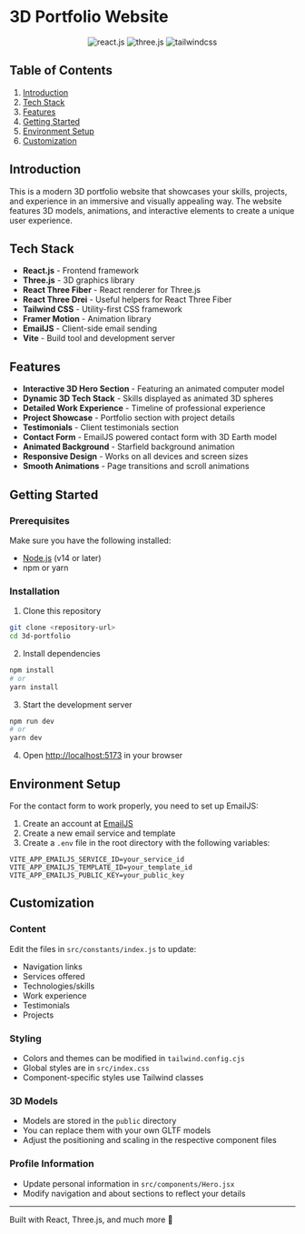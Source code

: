 # 3D Portfolio Website

<div align="center">
  <div>
    <img src="https://img.shields.io/badge/-React_JS-black?style=for-the-badge&logoColor=white&logo=react&color=61DAFB" alt="react.js" />
    <img src="https://img.shields.io/badge/-Three_JS-black?style=for-the-badge&logoColor=white&logo=threedotjs&color=000000" alt="three.js" />
    <img src="https://img.shields.io/badge/-Tailwind_CSS-black?style=for-the-badge&logoColor=white&logo=tailwindcss&color=06B6D4" alt="tailwindcss" />
  </div>
</div>

## Table of Contents

1. [Introduction](#introduction)
2. [Tech Stack](#tech-stack)
3. [Features](#features)
4. [Getting Started](#getting-started)
5. [Environment Setup](#environment-setup)
6. [Customization](#customization)

## Introduction

This is a modern 3D portfolio website that showcases your skills, projects, and experience in an immersive and visually appealing way. The website features 3D models, animations, and interactive elements to create a unique user experience.

## Tech Stack

- **React.js** - Frontend framework
- **Three.js** - 3D graphics library
- **React Three Fiber** - React renderer for Three.js
- **React Three Drei** - Useful helpers for React Three Fiber
- **Tailwind CSS** - Utility-first CSS framework
- **Framer Motion** - Animation library
- **EmailJS** - Client-side email sending
- **Vite** - Build tool and development server

## Features

- **Interactive 3D Hero Section** - Featuring an animated computer model
- **Dynamic 3D Tech Stack** - Skills displayed as animated 3D spheres
- **Detailed Work Experience** - Timeline of professional experience
- **Project Showcase** - Portfolio section with project details
- **Testimonials** - Client testimonials section
- **Contact Form** - EmailJS powered contact form with 3D Earth model
- **Animated Background** - Starfield background animation
- **Responsive Design** - Works on all devices and screen sizes
- **Smooth Animations** - Page transitions and scroll animations

## Getting Started

### Prerequisites

Make sure you have the following installed:

- [Node.js](https://nodejs.org/en) (v14 or later)
- npm or yarn

### Installation

1. Clone this repository
```bash
git clone <repository-url>
cd 3d-portfolio
```

2. Install dependencies
```bash
npm install
# or
yarn install
```

3. Start the development server
```bash
npm run dev
# or
yarn dev
```

4. Open [http://localhost:5173](http://localhost:5173) in your browser

## Environment Setup

For the contact form to work properly, you need to set up EmailJS:

1. Create an account at [EmailJS](https://www.emailjs.com/)
2. Create a new email service and template
3. Create a `.env` file in the root directory with the following variables:
```
VITE_APP_EMAILJS_SERVICE_ID=your_service_id
VITE_APP_EMAILJS_TEMPLATE_ID=your_template_id
VITE_APP_EMAILJS_PUBLIC_KEY=your_public_key
```

## Customization

### Content

Edit the files in `src/constants/index.js` to update:
- Navigation links
- Services offered
- Technologies/skills
- Work experience
- Testimonials
- Projects

### Styling

- Colors and themes can be modified in `tailwind.config.cjs`
- Global styles are in `src/index.css`
- Component-specific styles use Tailwind classes

### 3D Models

- Models are stored in the `public` directory
- You can replace them with your own GLTF models
- Adjust the positioning and scaling in the respective component files

### Profile Information

- Update personal information in `src/components/Hero.jsx`
- Modify navigation and about sections to reflect your details

---

Built with React, Three.js, and much more 💪
